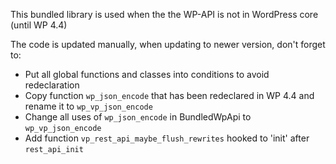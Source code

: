 This bundled library is used when the the WP-API is not in WordPress core (until WP 4.4)

The code is updated manually, when updating to newer version, don't forget to:

- Put all global functions and classes into conditions to avoid redeclaration
- Copy function `wp_json_encode` that has been redeclared in WP 4.4 and rename it to `wp_vp_json_encode`
- Change all uses of `wp_json_encode` in BundledWpApi to `wp_vp_json_encode`
- Add function `vp_rest_api_maybe_flush_rewrites` hooked to 'init' after `rest_api_init`